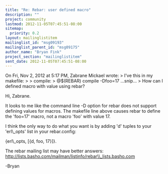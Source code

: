 ```yaml
---
title: "Re: Rebar: user defined macro"
description: ""
project: community
lastmod: 2012-11-05T07:45:51-08:00
sitemap:
  priority: 0.2
layout: mailinglistitem
mailinglist_id: "msg09193"
mailinglist_parent_id: "msg09175"
author_name: "Bryan Fink"
project_section: "mailinglistitem"
sent_date: 2012-11-05T07:45:51-08:00
---
```



On Fri, Nov 2, 2012 at 5:17 PM, Zabrane Mickael  wrote:
&gt; I've this in my makefile:
&gt;
&gt; compile:
&gt; @$(REBAR) compile -Dfoo=17
...snip...
&gt; How can I defined macro with value using rebar?

Hi, Zabrane.

It looks to me like the command line -D option for rebar does not
support defining values for macros. The makefile line above causes
rebar to define the 'foo=17' macro, not a macro 'foo' with value 17.

I think the only way to do what you want is by adding 'd' tuples to
your 'erl\\_opts' list in your rebar.config:

 {erl\\_opts, [{d, foo, 17}]}.

The rebar mailing list may have better answers:
http://lists.basho.com/mailman/listinfo/rebar\\_lists.basho.com

-Bryan

